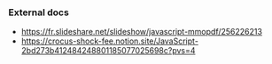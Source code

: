 ### External docs
- https://fr.slideshare.net/slideshow/javascript-mmopdf/256226213
- https://crocus-shock-fee.notion.site/JavaScript-2bd273b412484248801185077025698c?pvs=4

